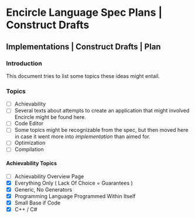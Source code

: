 Encircle Language Spec Plans | Construct Drafts
===============================================

Implementations | Construct Drafts | Plan
-----------------------------------------

### Introduction

This document tries to list some topics these ideas might entail.

### Topics

- [ ] Achievability
- [ ] Several texts about attempts to create an application that might involved Encircle might be found here.
- [ ] Code Editor
- [ ] Some topics might be recognizable from the spec, but then moved here in case it went more into *implementation* than aimed for.
- [ ] Optimization
- [ ] Compilation

#### Achievability Topics

- [ ] Achievability Overview Page
- [x] Everything Only ( Lack Of Choice = Guarantees )
- [x] Generic, No Generators
- [x] Programming Language Programmed Within Itself
- [x] Small Base if Code
- [x] C++ / C\#
